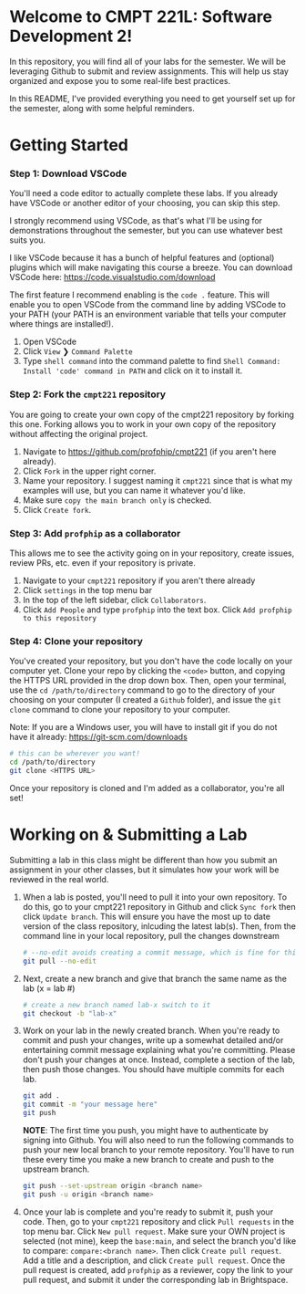 # Welcome to CMPT 221L: Software Development 2!

In this repository, you will find all of your labs for the semester. We will be leveraging Github to submit and review assignments. This will help us stay organized and expose you to some real-life best practices.

In this README, I've provided everything you need to get yourself set up for the semester, along with some helpful reminders.

# Getting Started

### Step 1: Download VSCode
You'll need a code editor to actually complete these labs. If you already have VSCode or another editor of your choosing, you can skip this step.

I strongly recommend using VSCode, as that's what I'll be using for demonstrations throughout the semester, but you can use whatever best suits you.

I like VSCode because it has a bunch of helpful features and (optional) plugins which will make navigating this course a breeze. You can download VSCode here: https://code.visualstudio.com/download

The first feature I recommend enabling is the `code .` feature. This will enable you to open VSCode from the command line by adding VSCode to your PATH (your PATH is an environment variable that tells your computer where things are installed!).
1. Open VSCode
2. Click `View` ❯ `Command Palette`
3. Type `shell command` into the command palette to find `Shell Command: Install 'code' command in PATH` and click on it to install it.  

### Step 2: Fork the `cmpt221` repository
You are going to create your own copy of the cmpt221 repository by forking this one. Forking allows you to work in your own copy of the repository without affecting the original project.  
1. Navigate to https://github.com/profphip/cmpt221 (if you aren't here already).
2. Click `Fork` in the upper right corner.
3. Name your repository. I suggest naming it `cmpt221` since that is what my examples will use, but you can name it whatever you'd like.
4. Make sure `copy the main branch only` is checked.
5. Click `Create fork`.

### Step 3: Add `profphip` as a collaborator
This allows me to see the activity going on in your repository, create issues, review PRs, etc. even if your repository is private.
1. Navigate to your `cmpt221` repository if you aren't there already
2. Click `settings` in the top menu bar
3. In the top of the left sidebar, click `Collaborators`.
4. Click `Add People` and type `profphip` into the text box. Click `Add profphip to this repository`

### Step 4: Clone your repository
You've created your repository, but you don't have the code locally on your computer yet. Clone your repo by clicking the `<code>` button, and copying the HTTPS URL provided in the drop down box. Then, open your terminal, use the `cd /path/to/directory` command to go to the directory of your choosing on your computer (I created a `Github` folder), and issue the `git clone` command to clone your repository to your computer.   

Note: If you are a Windows user, you will have to install git if you do not have it already: https://git-scm.com/downloads

```bash
# this can be wherever you want!
cd /path/to/directory
git clone <HTTPS URL>
```
Once your repository is cloned and I'm added as a collaborator, you're all set!

# Working on & Submitting a Lab
Submitting a lab in this class might be different than how you submit an assignment in your other classes, but it simulates how your work will be reviewed in the real world.

1. When a lab is posted, you'll need to pull it into your own repository. To do this,
go to your cmpt221 repository in Github and click `Sync fork` then click `Update branch`. This will ensure you have the most up to date version of the class repository, inlcuding the latest lab(s). Then, from the command line in your local repository, pull the changes downstream
    ```bash
    # --no-edit avoids creating a commit message, which is fine for this situation
    git pull --no-edit
    ```

2. Next, create a new branch and give that branch the same name as the lab (x = lab #)
    ```bash
    # create a new branch named lab-x switch to it
    git checkout -b "lab-x"
    ```
3. Work on your lab in the newly created branch. When you're ready to commit and push your changes, write up a somewhat detailed and/or entertaining commit message explaining what you're committing. Please don't push your changes at once. Instead, complete a section of the lab, then push those changes. You should have multiple commits for each lab.
    ```bash
    git add . 
    git commit -m "your message here"
    git push
    ```
    **NOTE**: The first time you push, you might have to authenticate by signing into Github. You will also need to run the following commands to push your new local branch to your remote repository. You'll have to run these every time you make a new branch to create and push to the upstream branch.
    ```bash
    git push --set-upstream origin <branch name>
    git push -u origin <branch name>
    ```
4. Once your lab is complete and you're ready to submit it, push your code. Then, go to your `cmpt221` repository and click `Pull requests` in the top menu bar. Click `New pull request`. Make sure your OWN project is selected (not mine), keep the `base:main`, and select the branch you'd like to compare: `compare:<branch name>`. Then click `Create pull request`. Add a title and a description, and click `Create pull request`. Once the pull request is created, add `profphip` as a reviewer, copy the link to your pull request, and submit it under the corresponding lab in Brightspace. 
